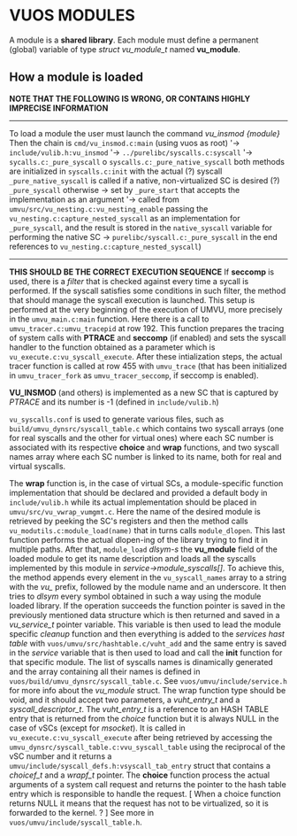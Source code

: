 # VUOS MODULES

A module is a **shared library**.
Each module must define a permanent (global) variable of type *struct vu_module_t*  named **vu_module**.

## How a module is loaded

**NOTE THAT THE FOLLOWING IS WRONG, OR CONTAINS HIGHLY IMPRECISE INFORMATION**

---

To load a module the user must launch the command *vu_insmod {module}*
Then the chain is `cmd/vu_insmod.c:main` (using vuos as root)
			'-> `include/vulib.h:vu_insmod`
				'-> `../purelibc/syscalls.c:syscall`
					'-> `sycalls.c:_pure_syscall` o `syscalls.c:_pure_native_syscall`
both methods are initialized in `syscalls.c:init` with the actual (?) syscall
`_pure_native_syscall` is called if a native, non-virtualized SC is desired (?)
`_pure_syscall` otherwise -> set by `_pure_start` that accepts the implementation as an argument
					'-> called from `umvu/src/vu_nesting.c:vu_nesting_enable`
						passing the `vu_nesting.c:capture_nested_syscall` as
						an implementation for `_pure_syscall`, and the result is
						stored in the `native_syscall` variable for performing
						the native SC
	-> `purelibc/syscall.c:_pure_syscall` in the end references to `vu_nesting.c:capture_nested_syscall`)

---

**THIS SHOULD BE THE CORRECT EXECUTION SEQUENCE**
If **seccomp** is used, there is a _filter_ that is checked against every time a sycall is performed.
If the syscall satisfies some conditions in such filter, the method that should manage the syscall execution
is launched.
This setup is performed at the very beginning of the execution of UMVU, more precisely in the
`umvu_main.c:main` function. Here there is a call to `umvu_tracer.c:umvu_tracepid` at row 192.
This function prepares the tracing of system calls with **PTRACE** and **seccomp** (if enabled) and sets the
syscall handler to the function obtained as a parameter which is `vu_execute.c:vu_syscall_execute`.
After these intialization steps, the actual tracer function is called at row 455 with `umvu_trace` (that has
been initialized in `umvu_tracer_fork` as `umvu_tracer_seccomp`, if seccomp is enabled).

**VU_INSMOD** (and others) is implemented as a new SC that is captured by _PTRACE_  and its number is -1
	(defined in `include/vulib.h`)

`vu_syscalls.conf` is used to generate various files, such as `build/umvu_dynsrc/syscall_table.c` which
contains two syscall arrays (one for real syscalls and the other for virtual ones) where each SC number is
associated with its respective **choice** and **wrap** functions, and two syscall names array where each SC
number is linked to its name, both for real and virtual syscalls.

The **wrap** function is, in the case of virtual SCs, a module-specific function implementation that should
be declared and provided a default body in `include/vulib.h` while its actual implementation should be placed
in `umvu/src/vu_vwrap_vumgmt.c`.
Here the name of the desired module is retrieved by peeking the SC's registers and then the method calls
`vu_modutils.c:module_load(name)` that in turns calls `module_dlopen`. This last function performs the
actual dlopen-ing of the library trying to find it in multiple paths.
After that, `module_load` *dlsym-s* the **vu_module** field of the loaded module to get its name description
and loads all the syscalls implemented by this module in _service->module_syscalls[]_.
To achieve this, the method appends every element in the `vu_syscall_names` array to a string with the
*vu_* prefix, followed by the module name and an underscore. It then tries to _dlsym_ every symbol obtained in
such a way using the module loaded library. If the operation succeeds the function pointer is saved in the
previously mentioned data structure which is then returned and saved in a _vu_service_t_ pointer variable.
This variable is then used to lead the module specific _cleanup_ function and then everything is added to the
_services hast table_ with `vuos/umvu/src/hashtable.c/vuht_add` and the same entry is saved in the _service_
variable that is then used to load and call the **init** function for that specific module.
The list of syscalls names is dinamically generated and the array containing all their names is defined in
`vuos/build/umvu_dynsrc/syscall_table.c`.
See `vuos/umvu/include/service.h` for more info about the _vu_module_ struct.
The wrap function type should be void, and it should accept two parameters, a *vuht_entry_t* and a
*syscall_descriptor_t*. The *vuht_entry_t* is a reference to an HASH TABLE entry that is returned from the
_choice_ function but it is always NULL in the case of vSCs (except for _msocket_).
It is called in `vu_execute.c:vu_syscall_execute` after being retrieved by accessing the
`umvu_dynsrc/syscall_table.c:vvu_syscall_table` using the reciprocal of the vSC number and it returns a 
`umvu/include/syscall_defs.h:vsyscall_tab_entry` struct that contains a _choicef_t_ and a _wrapf_t_ pointer.
The **choice** function process the actual arguments of a system call request and returns the pointer to the
hash table entry which is responsible to handle the request.
[ When a choice function returns NULL it means that the request has not to be virtualized, so it is forwarded
to the kernel. ? ]
See more in `vuos/umvu/include/syscall_table.h`.


